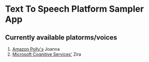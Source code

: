 # Text To Speech Platform Sampler App

## Currently available platorms/voices

1. [Amazon Polly's](https://aws.amazon.com/polly/) Joanna
2. [Microsoft Cognitive Services'](https://www.microsoft.com/cognitive-services/en-us/speech-api) Zira